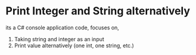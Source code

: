 # Print Integer and String alternatively
its a C# console application code, focuses on,
1) Taking string and integer as an input
2) Print value alternatively (one int, one string, etc.)
